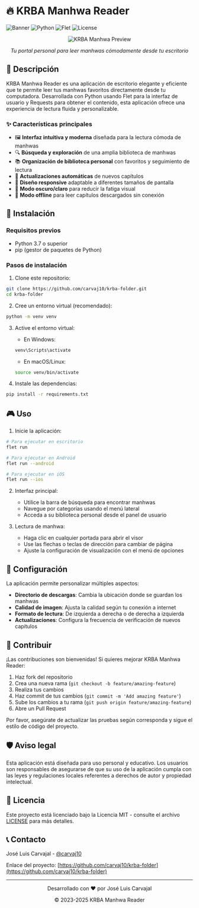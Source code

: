 # 🔥 KRBA Manhwa Reader
![Banner](https://img.shields.io/badge/KRBA-Manhwa%20Reader-FF6B6B?style=for-the-badge)
![Python](https://img.shields.io/badge/Python-3.7+-4B8BBE?style=flat-square&logo=python&logoColor=white)
![Flet](https://img.shields.io/badge/Flet-UI-00C7B7?style=flat-square)
![License](https://img.shields.io/github/license/carvaj10/krba-folder?style=flat-square)

<div align="center">
    <img src="https://via.placeholder.com/650x300?text=KRBA+Manhwa+Reader" alt="KRBA Manhwa Preview">
    <p><i>Tu portal personal para leer manhwas cómodamente desde tu escritorio</i></p>
</div>

## 📖 Descripción

KRBA Manhwa Reader es una aplicación de escritorio elegante y eficiente que te permite leer tus manhwas favoritos directamente desde tu computadora. Desarrollada con Python usando Flet para la interfaz de usuario y Requests para obtener el contenido, esta aplicación ofrece una experiencia de lectura fluida y personalizable.

### ✨ Características principales

- 🖼️ **Interfaz intuitiva y moderna** diseñada para la lectura cómoda de manhwas
- 🔍 **Búsqueda y exploración** de una amplia biblioteca de manhwas
- 📚 **Organización de biblioteca personal** con favoritos y seguimiento de lectura
- 🔄 **Actualizaciones automáticas** de nuevos capítulos
- 📱 **Diseño responsive** adaptable a diferentes tamaños de pantalla
- 🌙 **Modo oscuro/claro** para reducir la fatiga visual
- 📶 **Modo offline** para leer capítulos descargados sin conexión

## 🚀 Instalación

### Requisitos previos
- Python 3.7 o superior
- pip (gestor de paquetes de Python)

### Pasos de instalación

1. Clone este repositorio:
```bash
git clone https://github.com/carvaj10/krba-folder.git
cd krba-folder
```

2. Cree un entorno virtual (recomendado):
```bash
python -m venv venv
```

3. Active el entorno virtual:
   - En Windows:
   ```bash
   venv\Scripts\activate
   ```
   - En macOS/Linux:
   ```bash
   source venv/bin/activate
   ```

4. Instale las dependencias:
```bash
pip install -r requirements.txt
```

## 🎮 Uso

1. Inicie la aplicación:
```bash
# Para ejecutar en escritorio
flet run

# Para ejecutar en Android
flet run --android

# Para ejecutar en iOS
flet run --ios
```

2. Interfaz principal:
   - Utilice la barra de búsqueda para encontrar manhwas
   - Navegue por categorías usando el menú lateral
   - Acceda a su biblioteca personal desde el panel de usuario

3. Lectura de manhwa:
   - Haga clic en cualquier portada para abrir el visor
   - Use las flechas o teclas de dirección para cambiar de página
   - Ajuste la configuración de visualización con el menú de opciones

## 🔧 Configuración

La aplicación permite personalizar múltiples aspectos:

- **Directorio de descargas**: Cambia la ubicación donde se guardan los manhwas
- **Calidad de imagen**: Ajusta la calidad según tu conexión a internet
- **Formato de lectura**: De izquierda a derecha o de derecha a izquierda
- **Actualizaciones**: Configura la frecuencia de verificación de nuevos capítulos

## 📝 Contribuir

¡Las contribuciones son bienvenidas! Si quieres mejorar KRBA Manhwa Reader:

1. Haz fork del repositorio
2. Crea una nueva rama (`git checkout -b feature/amazing-feature`)
3. Realiza tus cambios
4. Haz commit de tus cambios (`git commit -m 'Add amazing feature'`)
5. Sube los cambios a tu rama (`git push origin feature/amazing-feature`)
6. Abre un Pull Request

Por favor, asegúrate de actualizar las pruebas según corresponda y sigue el estilo de código del proyecto.

## 🛡️ Aviso legal

Esta aplicación está diseñada para uso personal y educativo. Los usuarios son responsables de asegurarse de que su uso de la aplicación cumpla con las leyes y regulaciones locales referentes a derechos de autor y propiedad intelectual.

## 📜 Licencia

Este proyecto está licenciado bajo la Licencia MIT - consulte el archivo [LICENSE](LICENSE) para más detalles.

## 📞 Contacto

José Luis Carvajal - [@carvaj10](https://github.com/carvaj10)

Enlace del proyecto: [https://github.com/carvaj10/krba-folder](https://github.com/carvaj10/krba-folder)

---

<div align="center">
    <p>Desarrollado con ❤️ por José Luis Carvajal</p>
    <p>© 2023-2025 KRBA Manhwa Reader</p>
</div>